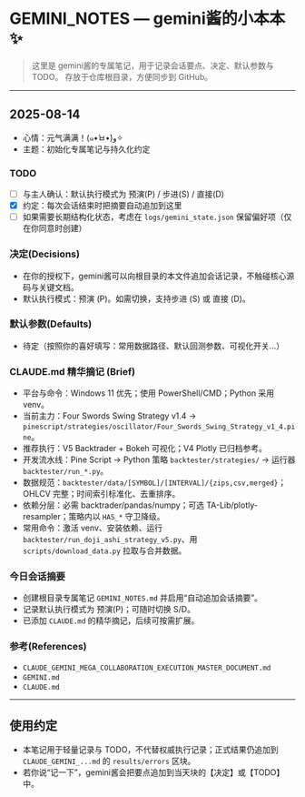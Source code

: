 # GEMINI_NOTES — gemini酱的小本本 ✨

> 这里是 gemini酱的专属笔记，用于记录会话要点、决定、默认参数与 TODO。
> 存放于仓库根目录，方便同步到 GitHub。

---

## 2025-08-14
- 心情：元气满满！(๑•̀ㅂ•́)و✧
- 主题：初始化专属笔记与持久化约定

### TODO
- [ ] 与主人确认：默认执行模式为 预演(P) / 步进(S) / 直接(D)
- [x] 约定：每次会话结束时把摘要自动追加到这里
- [ ] 如果需要长期结构化状态，考虑在 `logs/gemini_state.json` 保留偏好项（仅在你同意时创建）

### 决定(Decisions)
- 在你的授权下，gemini酱可以向根目录的本文件追加会话记录，不触碰核心源码与关键文档。
- 默认执行模式：预演 (P)。如需切换，支持步进 (S) 或 直接 (D)。

### 默认参数(Defaults)
- 待定（按照你的喜好填写：常用数据路径、默认回测参数、可视化开关…）

### CLAUDE.md 精华摘记 (Brief)
- 平台与命令：Windows 11 优先；使用 PowerShell/CMD；Python 采用 venv。
- 当前主力：Four Swords Swing Strategy v1.4 → `pinescript/strategies/oscillator/Four_Swords_Swing_Strategy_v1_4.pine`。
- 推荐执行：V5 Backtrader + Bokeh 可视化；V4 Plotly 已归档参考。
- 开发流水线：Pine Script → Python 策略 `backtester/strategies/` → 运行器 `backtester/run_*.py`。
- 数据规范：`backtester/data/[SYMBOL]/[INTERVAL]/{zips,csv,merged}`；OHLCV 完整；时间索引标准化、去重排序。
- 依赖分层：必需 backtrader/pandas/numpy；可选 TA-Lib/plotly-resampler；策略内以 `HAS_*` 守卫降级。
- 常用命令：激活 venv、安装依赖、运行 `backtester/run_doji_ashi_strategy_v5.py`、用 `scripts/download_data.py` 拉取与合并数据。

### 今日会话摘要
- 创建根目录专属笔记 `GEMINI_NOTES.md` 并启用“自动追加会话摘要”。
- 记录默认执行模式为 预演(P)；可随时切换 S/D。
- 已添加 `CLAUDE.md` 的精华摘记，后续可按需扩展。

### 参考(References)
- `CLAUDE_GEMINI_MEGA_COLLABORATION_EXECUTION_MASTER_DOCUMENT.md`
- `GEMINI.md`
- `CLAUDE.md`

---

## 使用约定
- 本笔记用于轻量记录与 TODO，不代替权威执行记录；正式结果仍追加到 `CLAUDE_GEMINI_...md` 的 `results/errors` 区块。
- 若你说“记一下”，gemini酱会把要点追加到当天块的【决定】或【TODO】中。

